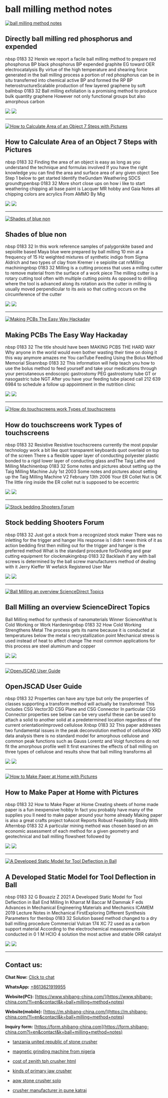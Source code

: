# ball milling method notes

<a href="https://swt.shibang-china.com/?l=en&img&k=ball+milling+method+notes" target="_blank">![ball milling method notes](http://static.shibang-china.com/all-800x300/1381.jpg)</a>

## Directly ball milling red phosphorus and expended
nbsp 0183 32 Herein we report a facile ball milling method to prepare red phosphorus BP black phosphorus BP expended graphite EG toward OER electrocatalysis By virtue of the high temperature and shearing force generated in the ball milling process a portion of red phosphorus can be in situ transferred into chemical active BP and formed the RP BP heterostructureScalable production of few layered graphene by soft ballnbsp 0183 32 Ball milling exfoliation is a promising method to produce bulk quantity graphene However not only functional groups but also amorphous carbon


<a href="https://whatsapp.shibangsoft.com/WhatsApp.php" target="_blank" title="WhatsApp">![](http://static.shibang-china.com/icon/whatsapp.png)</a> <a href="https://swt.shibang-china.com/?l=en&icon&k=ball+milling+method+notes" target="_blank">![](http://static.shibang-china.com/icon/chat-en.png)</a>

---

<a href="https://swt.shibang-china.com/?l=en&img&k=ball+milling+method+notes" target="_blank">![How to Calculate Area of an Object 7 Steps with Pictures](http://static.shibang-china.com/all-800x300/275.jpg)</a>

## How to Calculate Area of an Object 7 Steps with Pictures
nbsp 0183 32 Finding the area of an object is easy as long as you understand the technique and formulas involved If you have the right knowledge you can find the area and surface area of any given object See Step 1 below to get started Identify theGundam Weathering SDCS groundtypenbsp 0183 32 More short close ups on how i like to start weathering chipping all base paint is Lacquer MR hobby and Gaia Notes all chipping colors are acrylics From AMMO By Mig


<a href="https://whatsapp.shibangsoft.com/WhatsApp.php" target="_blank" title="WhatsApp">![](http://static.shibang-china.com/icon/whatsapp.png)</a> <a href="https://swt.shibang-china.com/?l=en&icon&k=ball+milling+method+notes" target="_blank">![](http://static.shibang-china.com/icon/chat-en.png)</a>

---

<a href="https://swt.shibang-china.com/?l=en&img&k=ball+milling+method+notes" target="_blank">![Shades of blue non](http://static.shibang-china.com/all-800x300/495.jpg)</a>

## Shades of blue non
nbsp 0183 32 In this work reference samples of palygorskite based and sepiolite based Maya blue were prepared by ball milling 10 min at a frequency of 15 Hz weighted mixtures of synthetic indigo from Sigma Aldrich and two types of clay from Kremer i e sepiolite cat nrMilling machiningnbsp 0183 32 Milling is a cutting process that uses a milling cutter to remove material from the surface of a work piece The milling cutter is a rotary cutting tool often with multiple cutting points As opposed to drilling where the tool is advanced along its rotation axis the cutter in milling is usually moved perpendicular to its axis so that cutting occurs on the circumference of the cutter


<a href="https://whatsapp.shibangsoft.com/WhatsApp.php" target="_blank" title="WhatsApp">![](http://static.shibang-china.com/icon/whatsapp.png)</a> <a href="https://swt.shibang-china.com/?l=en&icon&k=ball+milling+method+notes" target="_blank">![](http://static.shibang-china.com/icon/chat-en.png)</a>

---

<a href="https://swt.shibang-china.com/?l=en&img&k=ball+milling+method+notes" target="_blank">![Making PCBs The Easy Way Hackaday](http://static.shibang-china.com/all-800x300/207.jpg)</a>

## Making PCBs The Easy Way Hackaday
nbsp 0183 32 The title should have been MAKING PCBS THE HARD WAY Why anyone in the world would even bother wasting their time on doing it this way anymore amazes me You canTube Feeding Using the Bolus Method Memorial Sloannbsp 0183 32 This information will help teach you how to use the bolus method to feed yourself and take your medications through your percutaneous endoscopic gastrostomy PEG gastrostomy tube GT or nasogastric tube NGT After you have your feeding tube placed call 212 639 6984 to schedule a follow up appointment in the nutrition clinic


<a href="https://whatsapp.shibangsoft.com/WhatsApp.php" target="_blank" title="WhatsApp">![](http://static.shibang-china.com/icon/whatsapp.png)</a> <a href="https://swt.shibang-china.com/?l=en&icon&k=ball+milling+method+notes" target="_blank">![](http://static.shibang-china.com/icon/chat-en.png)</a>

---

<a href="https://swt.shibang-china.com/?l=en&img&k=ball+milling+method+notes" target="_blank">![How do touchscreens work Types of touchscreens](http://static.shibang-china.com/all-800x300/1173.jpg)</a>

## How do touchscreens work Types of touchscreens
nbsp 0183 32 Resistive Resistive touchscreens currently the most popular technology work a bit like quot transparent keyboards quot overlaid on top of the screen There s a flexible upper layer of conducting polyester plastic bonded to a rigid lower layer of conducting glass andThe Taig Lathe and Milling Machinenbsp 0183 32 Some notes and pictures about setting up the Taig Milling Machine July 1st 2003 Some notes and pictures about setting up the Taig Milling Machine V2 February 13th 2006 Your ER Collet Nut is OK The little ring inside the ER collet nut is supposed to be eccentric


<a href="https://whatsapp.shibangsoft.com/WhatsApp.php" target="_blank" title="WhatsApp">![](http://static.shibang-china.com/icon/whatsapp.png)</a> <a href="https://swt.shibang-china.com/?l=en&icon&k=ball+milling+method+notes" target="_blank">![](http://static.shibang-china.com/icon/chat-en.png)</a>

---

<a href="https://swt.shibang-china.com/?l=en&img&k=ball+milling+method+notes" target="_blank">![Stock bedding Shooters Forum](http://static.shibang-china.com/all-800x300/1140.jpg)</a>

## Stock bedding Shooters Forum
nbsp 0183 32 Just got a stock from a recognized stock maker There was no inletting for the trigger and hanger His response is I didn t even think of it as action bedding first then milling out for the trigger and hanger is the preferred method What is the standard procedure forDividing and gear cutting equipment for clockmakingnbsp 0183 32 Backlash if any with ball screws is determined by the ball screw manufacturers method of dealing with it Jerry Kieffer W wefalck Registered User Mar


<a href="https://whatsapp.shibangsoft.com/WhatsApp.php" target="_blank" title="WhatsApp">![](http://static.shibang-china.com/icon/whatsapp.png)</a> <a href="https://swt.shibang-china.com/?l=en&icon&k=ball+milling+method+notes" target="_blank">![](http://static.shibang-china.com/icon/chat-en.png)</a>

---

<a href="https://swt.shibang-china.com/?l=en&img&k=ball+milling+method+notes" target="_blank">![Ball Milling an overview ScienceDirect Topics](http://static.shibang-china.com/all-800x300/408.jpg)</a>

## Ball Milling an overview ScienceDirect Topics
Ball Milling method for synthesis of nanomaterials Winner ScienceWhat Is Cold Working or Work Hardeningnbsp 0183 32 How Cold Working Strengthens Metal The process gets its name because it is conducted at temperatures below the metal s recrystallization point Mechanical stress is used instead of heat to affect change The most common applications for this process are steel aluminum and copper


<a href="https://whatsapp.shibangsoft.com/WhatsApp.php" target="_blank" title="WhatsApp">![](http://static.shibang-china.com/icon/whatsapp.png)</a> <a href="https://swt.shibang-china.com/?l=en&icon&k=ball+milling+method+notes" target="_blank">![](http://static.shibang-china.com/icon/chat-en.png)</a>

---

<a href="https://swt.shibang-china.com/?l=en&img&k=ball+milling+method+notes" target="_blank">![OpenJSCAD User Guide](http://static.shibang-china.com/all-800x300/939.jpg)</a>

## OpenJSCAD User Guide
nbsp 0183 32 Properties can have any type but only the properties of classes supporting a transform method will actually be transformed This includes CSG Vector3D CSG Plane and CSG Connector In particular CSG Connector properties see below can be very useful these can be used to attach a solid to another solid at a predetermined location regardless of the current orientationImproved cellulose Xnbsp 0183 32 This paper addresses two fundamental issues in the peak deconvolution method of cellulose XRD data analysis there is no standard model for amorphous cellulose and common peak functions such as Gauss Lorentz and Voigt functions do not fit the amorphous profile well It first examines the effects of ball milling on three types of cellulose and results show that ball milling transforms all


<a href="https://whatsapp.shibangsoft.com/WhatsApp.php" target="_blank" title="WhatsApp">![](http://static.shibang-china.com/icon/whatsapp.png)</a> <a href="https://swt.shibang-china.com/?l=en&icon&k=ball+milling+method+notes" target="_blank">![](http://static.shibang-china.com/icon/chat-en.png)</a>

---

<a href="https://swt.shibang-china.com/?l=en&img&k=ball+milling+method+notes" target="_blank">![How to Make Paper at Home with Pictures](http://static.shibang-china.com/all-800x300/193.jpg)</a>

## How to Make Paper at Home with Pictures
nbsp 0183 32 How to Make Paper at Home Creating sheets of home made paper is a fun inexpensive hobby In fact you probably have many of the supplies you ll need to make paper around your home already Making paper is also a great crafts project toAscot Reports Robust Feasibility Study With Afternbsp 0183 32 A particular mining method was chosen based on an economic assessment of each method for a given geometry and geotechnical and ball milling flowsheet followed by


<a href="https://whatsapp.shibangsoft.com/WhatsApp.php" target="_blank" title="WhatsApp">![](http://static.shibang-china.com/icon/whatsapp.png)</a> <a href="https://swt.shibang-china.com/?l=en&icon&k=ball+milling+method+notes" target="_blank">![](http://static.shibang-china.com/icon/chat-en.png)</a>

---

<a href="https://swt.shibang-china.com/?l=en&img&k=ball+milling+method+notes" target="_blank">![A Developed Static Model for Tool Deflection in Ball](http://static.shibang-china.com/all-800x300/93.jpg)</a>

## A Developed Static Model for Tool Deflection in Ball
nbsp 0183 32 G Bouaziz Z 2021 A Developed Static Model for Tool Deflection in Ball End Milling In Kharrat M Baccar M Dammak F eds Advances in Mechanical Engineering Materials and Mechanics ICAMEM 2019 Lecture Notes in Mechanical FirstExploring Different Synthesis Parameters for thenbsp 0183 32 Solution based method changed to a dry ball milling procedure Commercial Vulcan 174 XC 72 used as a carbon support material According to the electrochemical measurements conducted in 0 1 M HClO 4 solution the most active and stable ORR catalyst


<a href="https://whatsapp.shibangsoft.com/WhatsApp.php" target="_blank" title="WhatsApp">![](http://static.shibang-china.com/icon/whatsapp.png)</a> <a href="https://swt.shibang-china.com/?l=en&icon&k=ball+milling+method+notes" target="_blank">![](http://static.shibang-china.com/icon/chat-en.png)</a>

---
## Contact us:

**Chat Now:** [Click to chat](https://swt.shibang-china.com?l=en&contact&k=ball+milling+method+notes)

**WhatsApp:**  [+8613621919955](https://whatsapp.shibangsoft.com/WhatsApp.php)

**Website(PC):** [https://www.shibang-china.com/](https://www.shibang-china.com/?l=en&contact&k=ball+milling+method+notes)

**Website(mobile):** [https://m.shibang-china.com/](https://m.shibang-china.com/?l=en&contact&k=ball+milling+method+notes)

**Inquiry form:** [https://form.shibang-china.com](https://form.shibang-china.com?l=en&contact&k=ball+milling+method+notes)

* [tanzania united republic of stone crusher](../170/tanzania%20united%20republic%20of%20stone%20crusher.md)

* [magnetic grinding machine from nigeria](../165/magnetic%20grinding%20machine%20from%20nigeria.md)

* [cost of zenith tph crusher html](../170/cost%20of%20zenith%20tph%20crusher%20html.md)

* [kinds of primary jaw crusher](../170/kinds%20of%20primary%20jaw%20crusher.md)

* [aqw stone crusher solo](../166/aqw%20stone%20crusher%20solo.md)

* [crusher manufacturer in pune katraj](../165/crusher%20manufacturer%20in%20pune%20katraj.md)